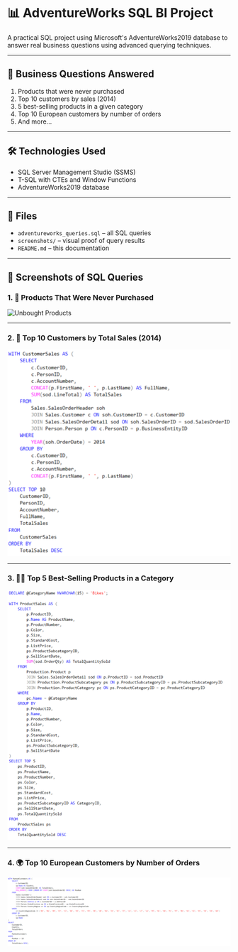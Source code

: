 # 📊 AdventureWorks SQL BI Project

A practical SQL project using Microsoft's AdventureWorks2019 database to answer real business questions using advanced querying techniques.

---

## 🧠 Business Questions Answered

1. Products that were never purchased  
2. Top 10 customers by sales (2014)  
3. 5 best-selling products in a given category  
4. Top 10 European customers by number of orders  
5. And more...

---

## 🛠 Technologies Used

- SQL Server Management Studio (SSMS)
- T-SQL with CTEs and Window Functions
- AdventureWorks2019 database

---

## 📂 Files

- `adventureworks_queries.sql` – all SQL queries
- `screenshots/` – visual proof of query results
- `README.md` – this documentation

---


## 📸 Screenshots of SQL Queries


### 1. 🧪 Products That Were Never Purchased
![Unbought Products](./screenshots/unbought_products_query.png)

---

### 2. 🧾 Top 10 Customers by Total Sales (2014)
![Top 10 Customers](./screenshots/top_10_customers_2014_query.png)

---

### 3. 🚴‍♂️ Top 5 Best-Selling Products in a Category
![Top Products by Category](./screenshots/top_5_products_in_category_query.png)

---

### 4. 🌍 Top 10 European Customers by Number of Orders
![Top Products by Category](./screenshots/top_10_european_customers_query.png)

